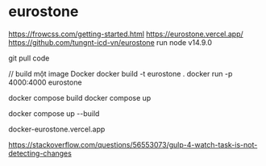 # eurostone
https://frowcss.com/getting-started.html
https://eurostone.vercel.app/
https://github.com/tungnt-icd-vn/eurostone
run node v14.9.0

git pull code

// build một image Docker
docker build -t eurostone .
docker run -p 4000:4000 eurostone


docker compose build
docker compose up

docker compose up --build


docker-eurostone.vercel.app

https://stackoverflow.com/questions/56553073/gulp-4-watch-task-is-not-detecting-changes

